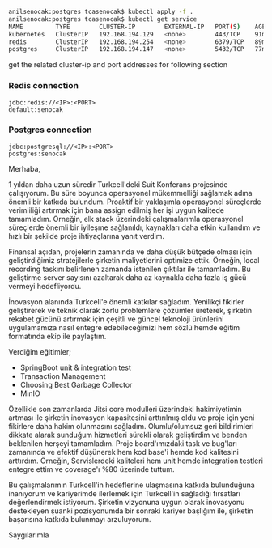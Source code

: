 ```sh
anilsenocak:postgres tcasenocak$ kubectl apply -f .
anilsenocak:postgres tcasenocak$ kubectl get service
NAME         TYPE        CLUSTER-IP        EXTERNAL-IP   PORT(S)    AGE
kubernetes   ClusterIP   192.168.194.129   <none>        443/TCP    91m
redis        ClusterIP   192.168.194.254   <none>        6379/TCP   89m
postgres     ClusterIP   192.168.194.147   <none>        5432/TCP   77m
```
get the related cluster-ip and port addresses for following section

### Redis connection
```
jdbc:redis://<IP>:<PORT>
default:senocak
```

### Postgres connection
```
jdbc:postgresql://<IP>:<PORT>
postgres:senocak
```


Merhaba,

1 yıldan daha uzun süredir Turkcell'deki Suit Konferans projesinde çalışıyorum. Bu süre boyunca operasyonel mükemmelliği sağlamak adına önemli bir katkıda bulundum. Proaktif bir yaklaşımla operasyonel süreçlerde verimliliği artırmak için bana assign edilmiş her işi uygun kalitede tamamladım. Örneğin, elk stack üzerindeki çalışmalarımla operasyonel süreçlerde önemli bir iyileşme sağlanıldı, kaynakları daha etkin kullandım ve hızlı bir şekilde proje ihtiyaçlarına yanıt verdim.

Finansal açıdan, projelerin zamanında ve daha düşük bütçede olması için geliştirdiğimiz stratejilerle şirketin maliyetlerini optimize ettik. Örneğin, local recording taskını belirlenen zamanda istenilen çıktılar ile tamamladım. Bu geliştirme server sayısını azaltarak daha az kaynakla daha fazla iş gücü vermeyi hedefliyordu.

İnovasyon alanında Turkcell'e önemli katkılar sağladım. Yenilikçi fikirler geliştirerek ve teknik olarak zorlu problemlere çözümler üreterek, şirketin rekabet gücünü artırmak için çeşitli ve güncel teknoloji ürünlerini uygulamamıza nasıl entegre edebileceğimizi hem sözlü hemde eğitim formatında ekip ile paylaştım.

Verdiğim eğitimler;
- SpringBoot unit & integration test
- Transaction Management
- Choosing Best Garbage Collector
- MinIO

Özellikle son zamanlarda Jitsi core modulleri üzerindeki hakimiyetimin artması ile şirketin inovasyon kapasitesini arttırılmış oldu ve proje için yeni fikirlere daha hakim olunmasını sağladım. Olumlu/olumsuz geri bildirimleri dikkate alarak sunduğum hizmetleri sürekli olarak geliştirdim ve benden beklenilen herşeyi tamamladım. Proje board'ımızdaki task ve bug'ları zamanında ve efektif düşünerek hem kod base'i hemde kod kalitesini arttırdım. Örneğin, Servislerdeki kaliteleri hem unit hemde integration testleri entegre ettim ve coverage'ı %80 üzerinde tuttum.

Bu çalışmalarımın Turkcell'in hedeflerine ulaşmasına katkıda bulunduğuna inanıyorum ve kariyerimde ilerlemek için Turkcell'in sağladığı fırsatları değerlendirmek istiyorum. Şirketin vizyonuna uygun olarak inovasyonu destekleyen şuanki pozisyonumda bir sonraki kariyer başlığım ile, şirketin başarısına katkıda bulunmayı arzuluyorum.

Saygılarımla